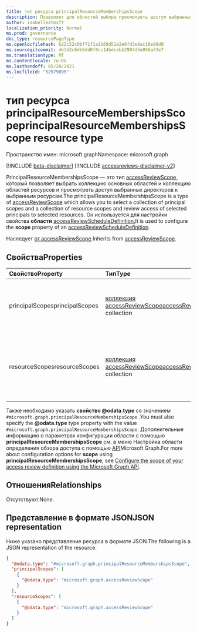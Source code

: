 ```yaml
---
title: тип ресурса principalResourceMembershipsScope
description: Позволяет для областей выбора просмотреть доступ выбранных директоров к выбранным ресурсам.
author: isabelleatmsft
localization_priority: Normal
ms.prod: governance
doc_type: resourcePageType
ms.openlocfilehash: b22c52c0bf71f1a1169d51e2e6fd3e8ac10e99d9
ms.sourcegitcommit: db3d2c6db8dd8f8cc14bdcebb2904d5e056a73e7
ms.translationtype: MT
ms.contentlocale: ru-RU
ms.lasthandoff: 05/20/2021
ms.locfileid: "52579895"
---
```

# <a name="principalresourcemembershipsscope-resource-type"></a><span data-ttu-id="c3a7d-103">тип ресурса principalResourceMembershipsScope</span><span class="sxs-lookup"><span data-stu-id="c3a7d-103">principalResourceMembershipsScope resource type</span></span>

<span data-ttu-id="c3a7d-104">Пространство имен: microsoft.graph</span><span class="sxs-lookup"><span data-stu-id="c3a7d-104">Namespace: microsoft.graph</span></span>

[!INCLUDE [beta-disclaimer](../../includes/beta-disclaimer.md)]
[!INCLUDE [accessreviews-disclaimer-v2](../../includes/accessreviews-disclaimer-v2.md)]

<span data-ttu-id="c3a7d-105">PrincipalResourceMembershipsScope — это тип [accessReviewScope,](accessreviewscope.md) который позволяет выбрать коллекцию основных областей и коллекцию областей ресурсов и просмотреть доступ выбранных директоров к выбранным ресурсам.</span><span class="sxs-lookup"><span data-stu-id="c3a7d-105">The principalResourceMembershipsScope is a type of [accessReviewScope](accessreviewscope.md) which allows you to select a collection of principal scopes and a collection of resource scopes and review access of selected principals to selected resources.</span></span> <span data-ttu-id="c3a7d-106">Он используется для настройки свойства **области** [accessReviewScheduleDefinition.](accessreviewscheduledefinition.md)</span><span class="sxs-lookup"><span data-stu-id="c3a7d-106">It is used to configure the **scope** property of an [accessReviewScheduleDefinition](accessreviewscheduledefinition.md).</span></span>

<span data-ttu-id="c3a7d-107">Наследует [от accessReviewScope](../resources/accessreviewscope.md).</span><span class="sxs-lookup"><span data-stu-id="c3a7d-107">Inherits from [accessReviewScope](../resources/accessreviewscope.md).</span></span>

## <a name="properties"></a><span data-ttu-id="c3a7d-108">Свойства</span><span class="sxs-lookup"><span data-stu-id="c3a7d-108">Properties</span></span>
|<span data-ttu-id="c3a7d-109">Свойство</span><span class="sxs-lookup"><span data-stu-id="c3a7d-109">Property</span></span>|<span data-ttu-id="c3a7d-110">Тип</span><span class="sxs-lookup"><span data-stu-id="c3a7d-110">Type</span></span>|<span data-ttu-id="c3a7d-111">Описание</span><span class="sxs-lookup"><span data-stu-id="c3a7d-111">Description</span></span>|
|:---|:---|:---|
|<span data-ttu-id="c3a7d-112">principalScopes</span><span class="sxs-lookup"><span data-stu-id="c3a7d-112">principalScopes</span></span>|<span data-ttu-id="c3a7d-113">[коллекция accessReviewScope](../resources/accessreviewscope.md)</span><span class="sxs-lookup"><span data-stu-id="c3a7d-113">[accessReviewScope](../resources/accessreviewscope.md) collection</span></span>|<span data-ttu-id="c3a7d-114">Определяет области, включаемые в обзор доступа.</span><span class="sxs-lookup"><span data-stu-id="c3a7d-114">Defines the scopes of the principals to be included in an access review.</span></span>|
|<span data-ttu-id="c3a7d-115">resourceScopes</span><span class="sxs-lookup"><span data-stu-id="c3a7d-115">resourceScopes</span></span>|<span data-ttu-id="c3a7d-116">[коллекция accessReviewScope](../resources/accessreviewscope.md)</span><span class="sxs-lookup"><span data-stu-id="c3a7d-116">[accessReviewScope](../resources/accessreviewscope.md) collection</span></span>|<span data-ttu-id="c3a7d-117">Определяет области ресурсов, для которых будет рассмотрен доступ.</span><span class="sxs-lookup"><span data-stu-id="c3a7d-117">Defines the scopes of the resources for which access will be reviewed.</span></span>|

<span data-ttu-id="c3a7d-118">Также необходимо указать **свойство @odata.type** со значением `#microsoft.graph.principalResourceMembershipsScope` .</span><span class="sxs-lookup"><span data-stu-id="c3a7d-118">You must also specify the **@odata.type** type property with the value `#microsoft.graph.principalResourceMembershipsScope`.</span></span> <span data-ttu-id="c3a7d-119">Дополнительные информацию о  параметрах конфигурации области с помощью **principalResourceMembershipsScope** см. в меню Настройка области определения обзора доступа с помощью [API](/graph/accessreviews-scope-concept)Microsoft Graph.</span><span class="sxs-lookup"><span data-stu-id="c3a7d-119">For more about configuration options for **scope** using **principalResourceMembershipsScope**, see [Configure the scope of your access review definition using the Microsoft Graph API](/graph/accessreviews-scope-concept).</span></span>

## <a name="relationships"></a><span data-ttu-id="c3a7d-120">Отношения</span><span class="sxs-lookup"><span data-stu-id="c3a7d-120">Relationships</span></span>
<span data-ttu-id="c3a7d-121">Отсутствуют.</span><span class="sxs-lookup"><span data-stu-id="c3a7d-121">None.</span></span>

## <a name="json-representation"></a><span data-ttu-id="c3a7d-122">Представление в формате JSON</span><span class="sxs-lookup"><span data-stu-id="c3a7d-122">JSON representation</span></span>
<span data-ttu-id="c3a7d-123">Ниже указано представление ресурса в формате JSON.</span><span class="sxs-lookup"><span data-stu-id="c3a7d-123">The following is a JSON representation of the resource.</span></span>
<!-- {
  "blockType": "resource",
  "@odata.type": "microsoft.graph.principalResourceMembershipsScope"
}
-->
``` json
{
  "@odata.type": "#microsoft.graph.principalResourceMembershipsScope",
  "principalScopes": [
    {
      "@odata.type": "microsoft.graph.accessReviewScope"
    }
  ],
  "resourceScopes": [
    {
      "@odata.type": "microsoft.graph.accessReviewScope"
    }
  ]
}
```
